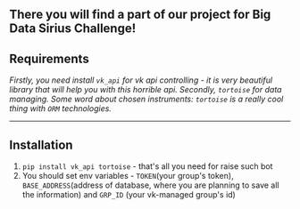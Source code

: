 **There you will find a part of our project for Big Data Sirius Challenge!**
----------------------
**Requirements**
----------------------

_Firstly, you need install `vk_api` for vk api controlling - it is very beautiful library that will help you with this horrible api. Secondly, `tortoise` for data managing. Some word about chosen instruments: `tortoise` is a really cool thing with `ORM` technologies._

----------------------
**Installation**
-----------------------

1) `pip install vk_api tortoise` - that's all you need for raise such bot
2) You should set env variables - `TOKEN`(your group's token), `BASE_ADDRESS`(address of database, where you are planning to save all the information) and `GRP_ID` (your vk-managed group's id)